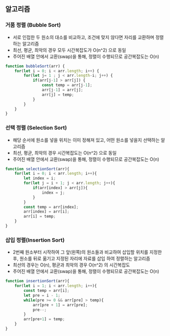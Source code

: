 ## 알고리즘

### 거품 정렬 (Bubble Sort)
- 서로 인접한 두 원소의 대소를 비교하고, 조건에 맞지 않다면 자리를 교환하며 정렬하는 알고리즘
- 최선, 평균, 최악의 경우 모두 시간복잡도가 O(n^2) 으로 동일
- 주어진 배열 안에서 교환(swap)을 통해, 정렬이 수행되므로 공간복잡도는 O(n)

```javascript
function bubbleSort(arr) {
	for(let i = 0; i < arr.length; i++) {
		for(let j= 1 ; j < arr.length-i; j++) {
			if(arr[j-1] > arr[j]) {
				const temp = arr[j-1];
				arr[j-1] = arr[j];
				arr[j] = temp;
			}
		}
	}
}
```

### 선택 정렬 (Selection Sort)
- 해당 순서에 원소를 넣을 위치는 이미 정해져 있고, 어떤 원소를 넣을지 선택하는 알고리즘
- 최선, 평균, 최악의 경우 시간복잡도는 O(n^2) 으로 동일
- 주어진 배열 안에서 교환(swap)을 통해, 정렬이 수행되므로 공간복잡도는 O(n)

```javascript
function selectionSort(arr){
	for(let i = 0; i < arr.length; i++){
		let index = i;
		for(let j = i + 1; j < arr.length; j++){
			if(arr[index] > arr[j]){
				index = j;
			}
		}
		const temp = arr[index];
		arr[index] = arr[i];
		arr[i] = temp;
	}
}
```

### 삽입 정렬(Insertion Sort)
- 2번째 원소부터 시작하여 그 앞(왼쪽)의 원소들과 비교하여 삽입할 위치를 지정한 후, 원소를 뒤로 옮기고 지정된 자리에 자료를 삽입 하여 정렬하는 알고리즘
- 최선의 경우는 O(n), 평균과 최악의 경우 O(n^2) 의 시간복잡도
- 주어진 배열 안에서 교환(swap)을 통해, 정렬이 수행되므로 공간복잡도는 O(n)

```javascript
function insertionSort(arr){
	for(let i = 1; i < arr.length; i++){
		const temp = arr[i];
		let pre = i - 1;
		while(pre >= 0 && arr[pre] > temp){
			arr[pre + 1] = arr[pre];
			pre--;
		}
		arr[pre+1] = temp;
	}
}
```
